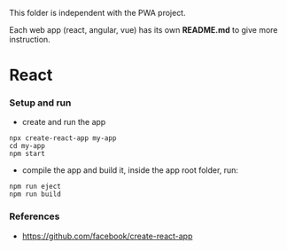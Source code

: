 This folder is independent with the PWA project.

Each web app (react, angular, vue) has its own **README.md** to give more instruction.

# React
### Setup and run
* create and run the app
```
npx create-react-app my-app
cd my-app
npm start
```
* compile the app and build it, inside the app root folder, run:
```
npm run eject
npm run build
```

### References
* https://github.com/facebook/create-react-app